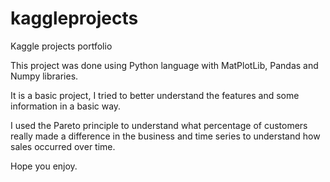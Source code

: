 # kaggleprojects
Kaggle projects portfolio

This project was done using Python language with MatPlotLib, Pandas and Numpy libraries.

It is a basic project, I tried to better understand the features and some information in 
a basic way.

I used the Pareto principle to understand what percentage of customers really made a difference 
in the business and time series to understand how sales occurred over time.

Hope you enjoy.
